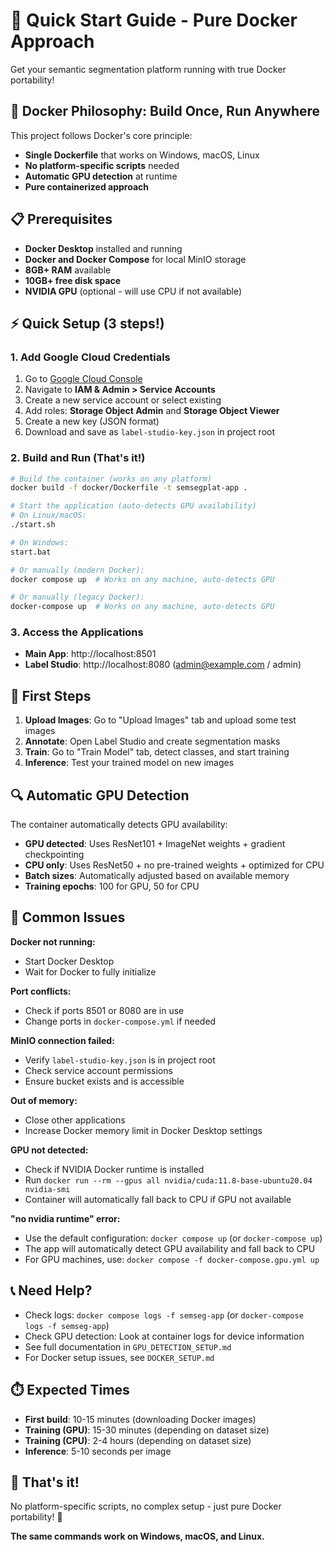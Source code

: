 # 🚀 Quick Start Guide - Pure Docker Approach

Get your semantic segmentation platform running with true Docker portability!

## 🐳 **Docker Philosophy: Build Once, Run Anywhere**

This project follows Docker's core principle:
- **Single Dockerfile** that works on Windows, macOS, Linux
- **No platform-specific scripts** needed
- **Automatic GPU detection** at runtime
- **Pure containerized approach**

## 📋 Prerequisites

- **Docker Desktop** installed and running
- **Docker and Docker Compose** for local MinIO storage
- **8GB+ RAM** available
- **10GB+ free disk space**
- **NVIDIA GPU** (optional - will use CPU if not available)

## ⚡ Quick Setup (3 steps!)

### 1. Add Google Cloud Credentials
1. Go to [Google Cloud Console](https://console.cloud.google.com/)
2. Navigate to **IAM & Admin > Service Accounts**
3. Create a new service account or select existing
4. Add roles: **Storage Object Admin** and **Storage Object Viewer**
5. Create a new key (JSON format)
6. Download and save as `label-studio-key.json` in project root

### 2. Build and Run (That's it!)
```bash
# Build the container (works on any platform)
docker build -f docker/Dockerfile -t semsegplat-app .

# Start the application (auto-detects GPU availability)
# On Linux/macOS:
./start.sh

# On Windows:
start.bat

# Or manually (modern Docker):
docker compose up  # Works on any machine, auto-detects GPU

# Or manually (legacy Docker):
docker-compose up  # Works on any machine, auto-detects GPU
```

### 3. Access the Applications
- **Main App**: http://localhost:8501
- **Label Studio**: http://localhost:8080 (admin@example.com / admin)

## 🎯 First Steps

1. **Upload Images**: Go to "Upload Images" tab and upload some test images
2. **Annotate**: Open Label Studio and create segmentation masks
3. **Train**: Go to "Train Model" tab, detect classes, and start training
4. **Inference**: Test your trained model on new images

## 🔍 Automatic GPU Detection

The container automatically detects GPU availability:
- **GPU detected**: Uses ResNet101 + ImageNet weights + gradient checkpointing
- **CPU only**: Uses ResNet50 + no pre-trained weights + optimized for CPU
- **Batch sizes**: Automatically adjusted based on available memory
- **Training epochs**: 100 for GPU, 50 for CPU

## 🐛 Common Issues

**Docker not running:**
- Start Docker Desktop
- Wait for Docker to fully initialize

**Port conflicts:**
- Check if ports 8501 or 8080 are in use
- Change ports in `docker-compose.yml` if needed

**MinIO connection failed:**
- Verify `label-studio-key.json` is in project root
- Check service account permissions
- Ensure bucket exists and is accessible

**Out of memory:**
- Close other applications
- Increase Docker memory limit in Docker Desktop settings

**GPU not detected:**
- Check if NVIDIA Docker runtime is installed
- Run `docker run --rm --gpus all nvidia/cuda:11.8-base-ubuntu20.04 nvidia-smi`
- Container will automatically fall back to CPU if GPU not available

**"no nvidia runtime" error:**
- Use the default configuration: `docker compose up` (or `docker-compose up`)
- The app will automatically detect GPU availability and fall back to CPU
- For GPU machines, use: `docker compose -f docker-compose.gpu.yml up`

## 📞 Need Help?

- Check logs: `docker compose logs -f semseg-app` (or `docker-compose logs -f semseg-app`)
- Check GPU detection: Look at container logs for device information
- See full documentation in `GPU_DETECTION_SETUP.md`
- For Docker setup issues, see `DOCKER_SETUP.md`

## ⏱️ Expected Times

- **First build**: 10-15 minutes (downloading Docker images)
- **Training (GPU)**: 15-30 minutes (depending on dataset size)
- **Training (CPU)**: 2-4 hours (depending on dataset size)
- **Inference**: 5-10 seconds per image

## 🚀 **That's it!**

No platform-specific scripts, no complex setup - just pure Docker portability! 🎉

**The same commands work on Windows, macOS, and Linux.** 